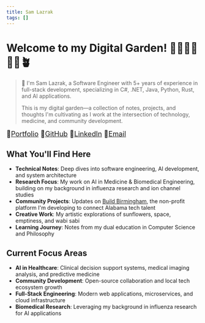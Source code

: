 ```yaml
---
title: Sam Lazrak
tags: []
---
```


# Welcome to my Digital Garden! 🐀🌻🍄‍🟫🍄🌿🪴

> 👋 I'm Sam Lazrak, a Software Engineer with 5+ years of experience in full-stack development, specializing in C#, .NET, Java, Python, Rust, and AI applications. 
> 
> This is my digital garden—a collection of notes, projects, and thoughts I'm cultivating as I work at the intersection of technology, medicine, and community development.

<span style="font-size: 1.3em;">🌻[Portfolio](https://samlazrak.github.io/) 🐙[GitHub](https://github.com/samuellazrak) 💼[LinkedIn](https://linkedin.com/in/samuellazrak) 📧[Email](mailto:contact@samlazrak.com)</span> 



## What You'll Find Here

- **Technical Notes**: Deep dives into software engineering, AI development, and system architecture
- **Research Focus**: My work on AI in Medicine & Biomedical Engineering, building on my background in influenza research and ion channel studies
- **Community Projects**: Updates on [Build Birmingham](Build%20Birmingham), the non-profit platform I'm developing to connect Alabama tech talent
- **Creative Work**: My artistic explorations of sunflowers, space, emptiness, and wabi sabi
- **Learning Journey**: Notes from my dual education in Computer Science and Philosophy

## Current Focus Areas

- **AI in Healthcare**: Clinical decision support systems, medical imaging analysis, and predictive medicine
- **Community Development**: Open-source collaboration and local tech ecosystem growth
- **Full-Stack Engineering**: Modern web applications, microservices, and cloud infrastructure
- **Biomedical Research**: Leveraging my background in influenza research for AI applications


<!-- Graph links - invisible but parsed by Quartz -->
<div style="font-size: 0px; color: transparent; height: 0; overflow: hidden;">

[[Book Arts]]
[[My Art]]
[[PhD]]
[[Publications]]
[[index]]

</div>
